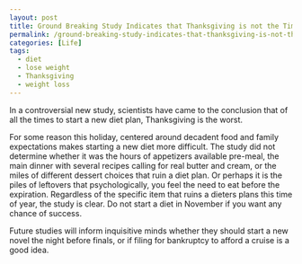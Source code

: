 ```yaml
---
layout: post
title: Ground Breaking Study Indicates that Thanksgiving is not the Time to Start New Diet
permalink: /ground-breaking-study-indicates-that-thanksgiving-is-not-the-time-to-start-new-diet/
categories: [Life]
tags:
  - diet
  - lose weight
  - Thanksgiving
  - weight loss
---
```

In a controversial new study, scientists have came to the conclusion that of all the times to start a new diet plan, Thanksgiving is the worst.

For some reason this holiday, centered around decadent food and family expectations makes starting a new diet more difficult. The study did not determine whether it was the hours of appetizers available pre-meal, the main dinner with several recipes calling for real butter and cream, or the miles of different dessert choices that ruin a diet plan. Or perhaps it is the piles of leftovers that psychologically, you feel the need to eat before the expiration. Regardless of the specific item that ruins a dieters plans this time of year, the study is clear. Do not start a diet in November if you want any chance of success.

Future studies will inform inquisitive minds whether they should start a new novel the night before finals, or if filing for bankruptcy to afford a cruise is a good idea.

